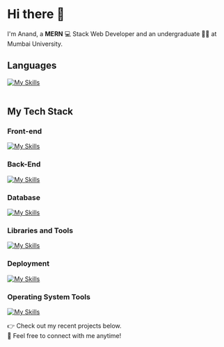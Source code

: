 # Hi there 👋
I'm Anand, a <b>MERN</b> 💻 Stack Web Developer and an undergraduate 👨‍🎓 at Mumbai University.


## Languages
[![My Skills](https://skillicons.dev/icons?i=c,cpp,python,ts)](https://skillicons.dev)
<br><br>


## My Tech Stack

### Front-end
[![My Skills](https://skillicons.dev/icons?i=html,css,tailwind,js,react,redux)](https://skillicons.dev)

### Back-End
[![My Skills](https://skillicons.dev/icons?i=nodejs,ts,express,fastapi)](https://skillicons.dev)

### Database
[![My Skills](https://skillicons.dev/icons?i=mysql,mongodb)](https://skillicons.dev)

### Libraries and Tools
[![My Skills](https://skillicons.dev/icons?i=npm,git,github,docker,rabbitmq,postman)](https://skillicons.dev)

### Deployment
[![My Skills](https://skillicons.dev/icons?i=aws,vercel,netlify,nginx)](https://skillicons.dev)

### Operating System Tools
[![My Skills](https://skillicons.dev/icons?i=windows,linux,ubuntu,bash,vim)](https://skillicons.dev)


👉 Check out my recent projects below.  
🚀 Feel free to connect with me anytime!

